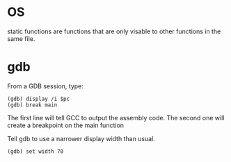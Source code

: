 # OS
static functions are functions that are only visable to other functions in the
same file.

# gdb
From a GDB session, type:

    (gdb) display /i $pc
    (gdb) break main

The first line will tell GCC to output the assembly code. The second one will
create a breakpoint on the main function

Tell gdb to use a narrower display width than usual.

    (gdb) set width 70

